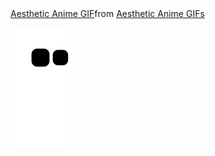 <div class="tenor-gif-embed" data-postid="25226929" data-share-method="host" data-aspect-ratio="0.7625" data-width="100%"><a href="https://tenor.com/view/aesthetic-anime-gif-25226929">Aesthetic Anime GIF</a>from <a href="https://tenor.com/search/aesthetic+anime-gifs">Aesthetic Anime GIFs</a></div>

![Snake animation](https://github.com/1Aboka1/1Aboka1/blob/output/github-contribution-grid-snake.svg)
